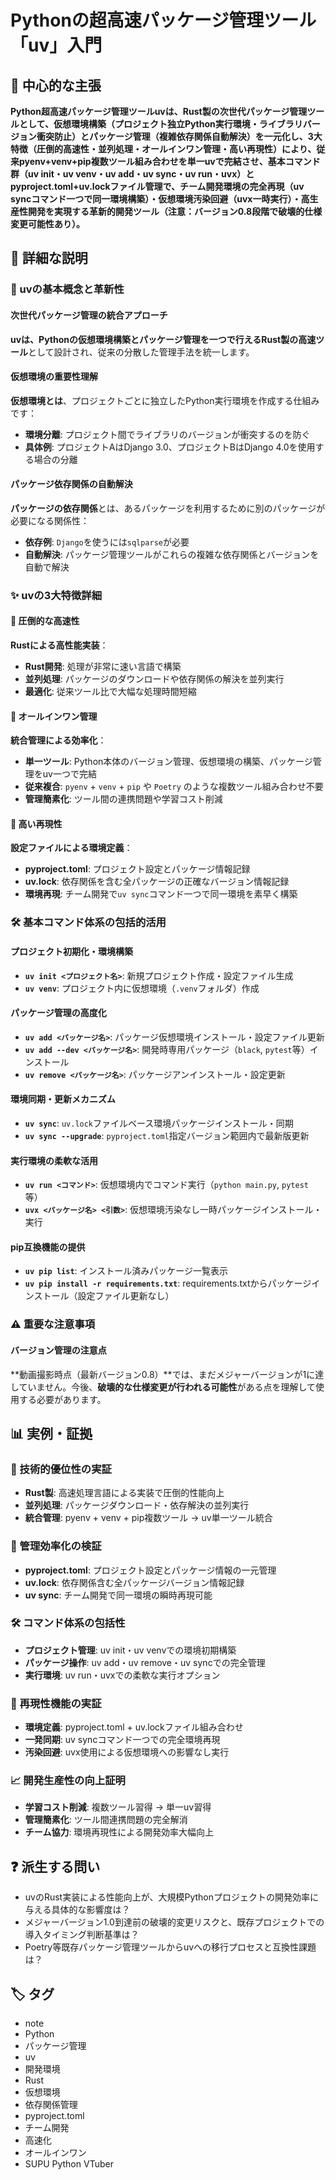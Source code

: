# Pythonの超高速パッケージ管理ツール「uv」入門

## 🎯 中心的な主張
**Python超高速パッケージ管理ツールuvは、Rust製の次世代パッケージ管理ツールとして、仮想環境構築（プロジェクト独立Python実行環境・ライブラリバージョン衝突防止）とパッケージ管理（複雑依存関係自動解決）を一元化し、3大特徴（圧倒的高速性・並列処理・オールインワン管理・高い再現性）により、従来pyenv+venv+pip複数ツール組み合わせを単一uvで完結させ、基本コマンド群（uv init・uv venv・uv add・uv sync・uv run・uvx）とpyproject.toml+uv.lockファイル管理で、チーム開発環境の完全再現（uv syncコマンド一つで同一環境構築）・仮想環境汚染回避（uvx一時実行）・高生産性開発を実現する革新的開発ツール（注意：バージョン0.8段階で破壊的仕様変更可能性あり）。**

## 📖 詳細な説明

### 🧩 uvの基本概念と革新性

#### 次世代パッケージ管理の統合アプローチ
**uvは、Pythonの仮想環境構築とパッケージ管理を一つで行えるRust製の高速ツール**として設計され、従来の分散した管理手法を統一します。

#### 仮想環境の重要性理解
**仮想環境とは**、プロジェクトごとに独立したPython実行環境を作成する仕組みです：
- **環境分離**: プロジェクト間でライブラリのバージョンが衝突するのを防ぐ
- **具体例**: プロジェクトAはDjango 3.0、プロジェクトBはDjango 4.0を使用する場合の分離

#### パッケージ依存関係の自動解決
**パッケージの依存関係**とは、あるパッケージを利用するために別のパッケージが必要になる関係性：
- **依存例**: `Django`を使うには`sqlparse`が必要
- **自動解決**: パッケージ管理ツールがこれらの複雑な依存関係とバージョンを自動で解決

### ✨ uvの3大特徴詳細

#### 🚀 圧倒的な高速性
**Rustによる高性能実装**：
- **Rust開発**: 処理が非常に速い言語で構築
- **並列処理**: パッケージのダウンロードや依存関係の解決を並列実行
- **最適化**: 従来ツール比で大幅な処理時間短縮

#### 🧩 オールインワン管理
**統合管理による効率化**：
- **単一ツール**: Python本体のバージョン管理、仮想環境の構築、パッケージ管理をuv一つで完結
- **従来複合**: `pyenv` + `venv` + `pip` や `Poetry` のような複数ツール組み合わせ不要
- **管理簡素化**: ツール間の連携問題や学習コスト削減

#### 🔄 高い再現性
**設定ファイルによる環境定義**：
- **pyproject.toml**: プロジェクト設定とパッケージ情報記録
- **uv.lock**: 依存関係を含む全パッケージの正確なバージョン情報記録
- **環境再現**: チーム開発で`uv sync`コマンド一つで同一環境を素早く構築

### 🛠️ 基本コマンド体系の包括的活用

#### プロジェクト初期化・環境構築
- **`uv init <プロジェクト名>`**: 新規プロジェクト作成・設定ファイル生成
- **`uv venv`**: プロジェクト内に仮想環境（`.venv`フォルダ）作成

#### パッケージ管理の高度化
- **`uv add <パッケージ名>`**: パッケージ仮想環境インストール・設定ファイル更新
- **`uv add --dev <パッケージ名>`**: 開発時専用パッケージ（`black`, `pytest`等）インストール
- **`uv remove <パッケージ名>`**: パッケージアンインストール・設定更新

#### 環境同期・更新メカニズム
- **`uv sync`**: `uv.lock`ファイルベース環境パッケージインストール・同期
- **`uv sync --upgrade`**: `pyproject.toml`指定バージョン範囲内で最新版更新

#### 実行環境の柔軟な活用
- **`uv run <コマンド>`**: 仮想環境内でコマンド実行（`python main.py`, `pytest`等）
- **`uvx <パッケージ名> <引数>`**: 仮想環境汚染なし一時パッケージインストール・実行

#### pip互換機能の提供
- **`uv pip list`**: インストール済みパッケージ一覧表示
- **`uv pip install -r requirements.txt`**: requirements.txtからパッケージインストール（設定ファイル更新なし）

### ⚠️ 重要な注意事項

#### バージョン管理の注意点
**動画撮影時点（最新バージョン0.8）**では、まだメジャーバージョンが1に達していません。今後、**破壊的な仕様変更が行われる可能性**がある点を理解して使用する必要があります。

## 📊 実例・証拠

### 🚀 技術的優位性の実証
- **Rust製**: 高速処理言語による実装で圧倒的性能向上
- **並列処理**: パッケージダウンロード・依存解決の並列実行
- **統合管理**: pyenv + venv + pip複数ツール → uv単一ツール統合

### 🧩 管理効率化の検証
- **pyproject.toml**: プロジェクト設定とパッケージ情報の一元管理
- **uv.lock**: 依存関係含む全パッケージバージョン情報記録
- **uv sync**: チーム開発で同一環境の瞬時再現可能

### 🛠️ コマンド体系の包括性
- **プロジェクト管理**: uv init・uv venvでの環境初期構築
- **パッケージ操作**: uv add・uv remove・uv syncでの完全管理
- **実行環境**: uv run・uvxでの柔軟な実行オプション

### 🔄 再現性機能の実証
- **環境定義**: pyproject.toml + uv.lockファイル組み合わせ
- **一発同期**: uv syncコマンド一つでの完全環境再現
- **汚染回避**: uvx使用による仮想環境への影響なし実行

### 📈 開発生産性の向上証明
- **学習コスト削減**: 複数ツール習得 → 単一uv習得
- **管理簡素化**: ツール間連携問題の完全解消
- **チーム協力**: 環境再現性による開発効率大幅向上

## ❓ 派生する問い
- uvのRust実装による性能向上が、大規模Pythonプロジェクトの開発効率に与える具体的な影響度は？
- メジャーバージョン1.0到達前の破壊的変更リスクと、既存プロジェクトでの導入タイミング判断基準は？
- Poetry等既存パッケージ管理ツールからuvへの移行プロセスと互換性課題は？

## 🏷️ タグ

- note
- Python
- パッケージ管理
- uv
- 開発環境
- Rust
- 仮想環境
- 依存関係管理
- pyproject.toml
- チーム開発
- 高速化
- オールインワン
- SUPU Python VTuber